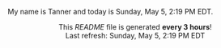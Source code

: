 My name is Tanner and today is Sunday, May 5, 2:19 PM EDT.

<p align="center">This <i>README</i> file is generated <b>every 3 hours</b>!</br>Last refresh: Sunday, May 5, 2:19 PM EDT<br /></p>
